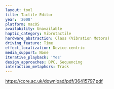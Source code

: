 ```yaml
---
layout: tool
title: Tactile Editor
year: '2008'
platform: macOS
availability: Unavailable
haptic_category: Vibrotactile
hardware_abstraction: Class (Vibration Motors)
driving_feature: Time
effect_localization: Device-centric
media_support: None
iterative_playback: 'Yes'
design_approaches: DPC, Sequencing
interaction_metaphors: Track
---
```

https://core.ac.uk/download/pdf/36415797.pdf